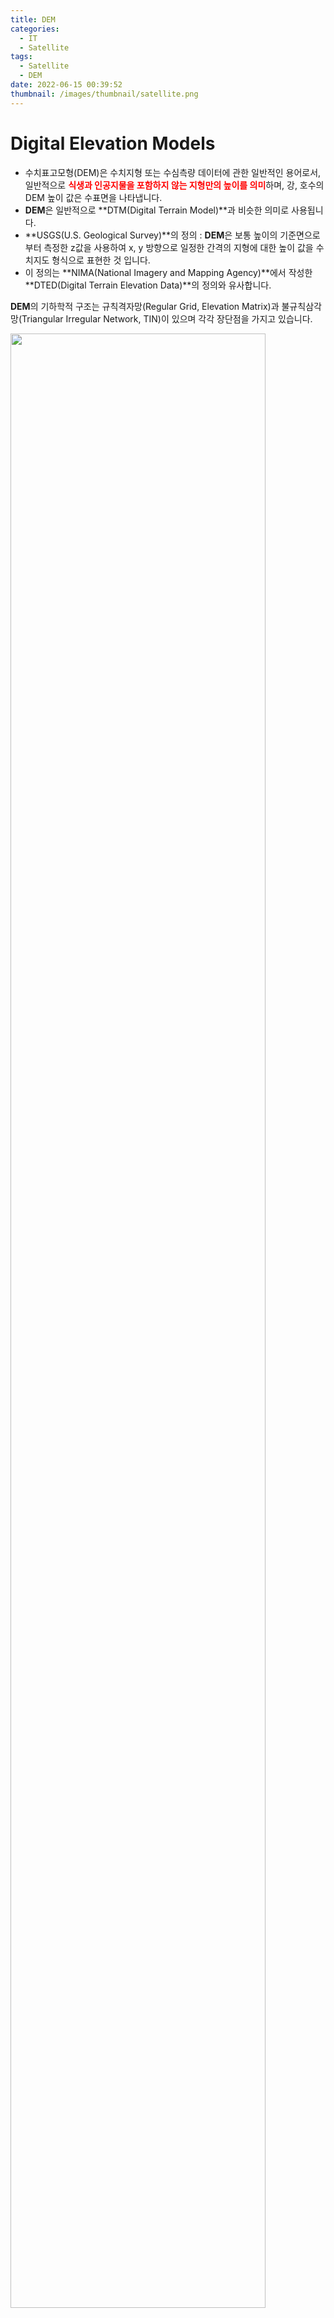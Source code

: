 ```yaml
---
title: DEM
categories:
  - IT
  - Satellite
tags:
  - Satellite
  - DEM
date: 2022-06-15 00:39:52
thumbnail: /images/thumbnail/satellite.png
---
```


# Digital Elevation Models

- 수치표고모형(DEM)은 수치지형 또는 수심측량 데이터에 관한 일반적인 용어로서, 일반적으로 <span style="color:red">**식생과 인공지물을 포함하지 않는 지형만의 높이를 의미**</span>하며, 강, 호수의 DEM 높이 값은 수표면을 나타냅니다.
- **DEM**은 일반적으로 **DTM(Digital Terrain Model)**과 비슷한 의미로 사용됩니다.
- **USGS(U.S. Geological Survey)**의 정의 : **DEM**은 보통 높이의 기준면으로부터 측정한 z값을 사용하여 x, y 방향으로 일정한 간격의 지형에 대한 높이 값을 수치지도 형식으로 표현한 것 입니다.
- 이 정의는 **NIMA(National Imagery and Mapping Agency)**에서 작성한 **DTED(Digital Terrain Elevation Data)**의 정의와 유사합니다.

**DEM**의 기하학적 구조는 규칙격자망(Regular Grid, Elevation Matrix)과 불규칙삼각망(Triangular Irregular Network, TIN)이 있으며 각각 장단점을 가지고 있습니다.

<img width="90%" src="/images/dem/1.png" alt="" title="" >

## DTM(Digital Terrain Model)

- **DEM**과 유사한 뜻으로 사용되며, 동일한 간격의 z값을 가집니다. **DTM**은 **DEM**과 비슷하지만 지형을 좀 더 정확하게 묘사하기 위해 불규칙적으로 간격을 갖는 <span style="color:red">**불연속성(breakline)이 존재**</span> 한다는 것이 다릅니다.
- **DTM**의 최종적인 결과는 특정 지형을 명확히 묘사하는 것이며, 등고선은 지형의 실제 형태에 가깝도록 **DTM**으로부터 생성하곤 합니다.

## DSM(Digital Surface Mode)

- **DEM**에 식생, 건물, 도로 등 자연 및 인공 지형지물의 표고 값이 포함된 것을 나타냅니다.
- 원거리통신관리, 산림관리, 3D 시뮬레이션 등에 이용됩니다.

## 규칙격자망

- 일정 크기 사각형 격자지점의 표고행렬로 지형기복 변화를 표현하는 방법입니다.
- 규칙적인 격자의 교차점에서의 고도를 저장하며, 보통 불규칙한 기준점 집합으로부터 정교한 보간 기법을 거쳐 계산됩니다.
- 일반적으로 격자의 크기는 기준점 사이의 거리보다 더 작으며, 불연속선이나 높이를 나타내는 점에 의해 표현된 지질학적 정보도 규칙적인 격자로 형성됩니다.
  <br/>
- **장점**
  - 고도만 저장되므로 자료의 구조가 간단함
  - 등고선, 경사각, 경사 방향 계산, 음영이나 분지를 표현하는데 유용
  - 행렬 처리를 적용함에 있어서 계산 시간이 빠름
- **단점**
  - 복잡한 지형의 표현 시 격자 간격을 좁게 해야 함
  - 표면을 표현하기 위해 높은 밀도의 점들을 저장해야 함
  - 규칙적인 격자에서 불연속선을 표현하는 데 따르는 문제점

## 불규칙삼각망(TIN)

- 불규칙삼각망은 원래의 자료 점들을 Delaunay 삼각망을 활용하여 불규칙한 형태의 연속적인 삼각형을 연결시켜 지형의 기복을 표현합니다.
  <br/>
- **장점**
  - 기복이 심한 지역에서 효과적으로 사용될 수 있음
  - 자료의 중복을 줄일 수 있으므로 지형을 효과적으로 표현
  - 최소한의 표고점을 이용하여 능선이나 곡선과 같은 지형 구조 특성을 반영한 보간을 할 수 있다는 점
- **단점**
  - 점 들의 불규칙한 구조로 인해 각각의 점들을 저장하려면 대상에 대한 더 많은 정보가 필요함
  - 등고선, 능선, 합수선, 인공구조물 등을 가로질러 TIN이 구성되면 실제 지형 특성을 반영하기 못함
  - 수치등고선으로 TIN을 구성할 때 동일 등고선 상의 꼭지점들 안으로 TIN이 구성되면 그 TIN 내부는 평지로 표현이 됨

## 원천 자료에 따른 DEM 구축 방법 별 특성

|         구분         |     소요 장비      |      경제성       |   정확성    |   현시성    |
| :------------------: | :----------------: | :---------------: | :---------: | :---------: |
|      지상 측량       | Total Station, GPS |   시간경비과다    |    우수     |    우수     |
|      종이 지도       |     Digitizer      |  수동, 시간 과다  | 지도에 달림 | 지도에 달림 |
|                      |   Scanner GEOVEC   | 자동, 기술적 애로 | 지도에 달림 | 지도에 달림 |
|      수치 지도       |    MAP 지도 S/W    |       우수        | 지도에 달림 | 지도에 달림 |
| 기존 사진(사진 측량) |     해석도화기     |       양호        |    우수     | 사진에 달림 |
| 신규 촬영(사진 측량) |     수치도화기     |    촬영비 추가    |    우수     |    우수     |
|      원격 탐사       |  Image Processor   |       우수        |   개선 중   |    우수     |
|     레이저 측량      |   레이저 고도계    |       우수        |    우수     |    우수     |

## DEM 추출 방법 – 수치 지도 활용

- 이미 제작된 수치지도를 이용하여 DEM을 구축하는 방법으로 수치지도의 등고선 및 고도점의 좌표를 추출하여 DEM을 생성합니다.
- DEM 생성 시 고려해야 할 사항
  - 수치지도 제작 시기가 오래되었을 경우 현재의 지표 및 지물의 정보가 부족
  - 인공지물 밀집 지역일 경우 고도 추출점이 표기되어 있지 않을 수 있음
- 따라서, 수치지도로 DEM을 작성할 때에는 항공사진 혹은 보다 대축척의 수치지도, 지상측량 등의 보조 자료를 이용하여 등고선 및 고도점을 보완해야 합니다.
- 등고선 데이터는 제한된 범위의 정확도를 가진 DEM을 구축합니다.
  - 기대할 수 있는 최대의 정확도는 등고선 간격의 1/2 정보
- 등고선으로부터 DEM을 생성하는 것은 대부분의 상용 소프트웨어(PCI, Erdas Imagine)등에서 지원합니다.

## DEM 추출 방법 – 항공 사진 측량

- 항공사진(또는 항공영상)을 이용한 DEM 구축 방법은 현재 실용화된 방법 중 가장 정확하고 최신의 수치 고도 자료를 얻을 수 있습니다.
  - 항공사진측량용 카메라로 촬영된 입체 항공사진을 이용하여 해석도화기와 도화사의 작업을 통해 수동으로 DEM을 추출하는 방법
  - 항공사진을 스캐닝하거나 항공사진 측량용 디지털카메라로 획득한 항공 영상을 이용하여 수치도화기에서 자동으로 DEM을 추출하는 방법
- 항공사진(또는 항공영상)을 이용하면 지형은 물론이고 지물에 대한 DEM 구축이 가능합니다.

## DEM 추출 방법 – 위성 영상

- 위성영상의 해상력이 높아지고 이동한 위치에서 반복 촬영한 동일 지점의 영상을 획득할 수 있게 됨으로써 위성영상으로부터 DEM 구축이 가능해집니다.
- 위성영상은 항공사진에 비하여 포함면적이 넓고, 주기적으로 영상을 얻을 수 있으므로 최신의 정보를 획득하는데 소요되는 시간과 비용을 절감할 수 있습니다.
- 위성영상에 항공사진의 수치사진측량기법을 적용하여 자동으로 DEM을 생성할 수 있습니다.

## DEM의 정확도

- 수치표고모델의 정확도는 선형적으로 보간 된 DEM과 지도나 GPS 자료와 같은 참조자료와의 비교를 통한 RMSE(root-mean square error)값을 이용합니다.
- DEM의 정확도는 데이터의 스케일과 공간 해상도, 격자 간격에 영향을 많이 받습니다.
  - DEM의 수평정확도는 표고행렬의 수평간격에 영향을 많이 받음
  - DEM의 수직정확도는 원시 데이터의 질과 공간 해상도, 자료의 수집과 처리과정에 많은 영향을 받음
- 등고선으로부터 구축된 DEM의 평가 기준(Carrara, 1997)
  - 수치 지도의 등고선 근처에 배치된 격자점의 표고는 그 등고선의 표고와 일치하거나 큰 차이가 없어야 함
  - 두 등고선으로 포위된 영역 내에 있는 격자점의 표고는 두 등고선 표고 사이의 표고이며, 두 등고선 사이에서 선형 변화함
  - 경사 변화가 완만한 지역에서도 DEM은 지형을 현실적으로 묘사하여야 함
  - 일정 규모이상의 인공 지물에 대한 정보를 DEM으로부터 추출할 수 있어야 함

## DEM 자동 제작 방법

<img width="100%" src="/images/dem/2.png" alt="" title="" >

<img width="100%" src="/images/dem/3.png" alt="" title="" >
